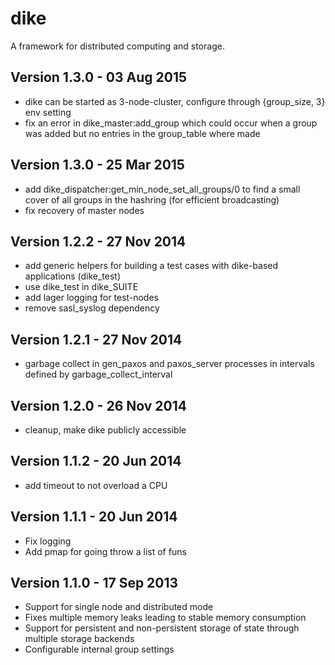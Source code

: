 dike
====

A framework for distributed computing and storage.

Version 1.3.0 - 03 Aug 2015
---------------------------

* dike can be started as 3-node-cluster, configure through {group_size, 3} env setting
* fix an error in dike_master:add_group which could occur when a group was added but no entries in the group_table where made

Version 1.3.0 - 25 Mar 2015
---------------------------

* add dike_dispatcher:get_min_node_set_all_groups/0 to find a small cover of all groups in the hashring (for efficient broadcasting)
* fix recovery of master nodes

Version 1.2.2 - 27 Nov 2014
---------------------------

* add generic helpers for building a test cases with dike-based applications (dike_test)
* use dike_test in dike_SUITE
* add lager logging for test-nodes
* remove sasl_syslog dependency

Version 1.2.1 - 27 Nov 2014
---------------------------

* garbage collect in gen_paxos and paxos_server processes in intervals defined by garbage_collect_interval

Version 1.2.0 - 26 Nov 2014
---------------------------

* cleanup, make dike publicly accessible

Version 1.1.2 - 20 Jun 2014
---------------------------

* add timeout to not overload a CPU

Version 1.1.1 - 20 Jun 2014
---------------------------

* Fix logging
* Add pmap for going throw a list of funs

Version 1.1.0 - 17 Sep 2013
---------------------------

* Support for single node and distributed mode
* Fixes multiple memory leaks leading to stable memory consumption
* Support for persistent and non-persistent storage of state through multiple storage backends
* Configurable internal group settings
